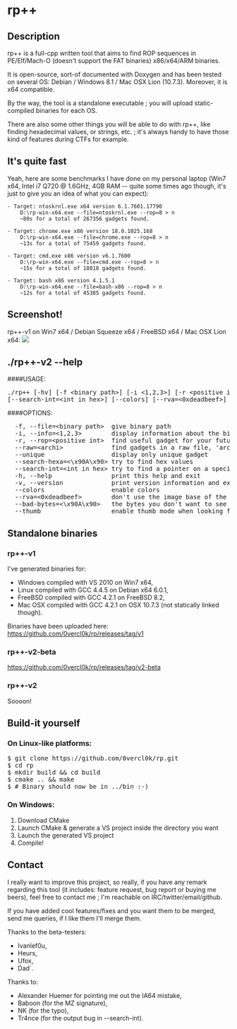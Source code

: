 # rp++

## Description

rp++ is a full-cpp written tool that aims to find ROP sequences in PE/Elf/Mach-O (doesn't support the FAT binaries) x86/x64/ARM binaries.

It is open-source, sort-of documented with Doxygen and has been tested on several OS: Debian / Windows 8.1 / Mac OSX Lion (10.7.3). Moreover, it is x64 compatible.

By the way, the tool is a standalone executable ; you will upload static-compiled binaries for each OS.

There are also some other things you will be able to do with rp++, like finding hexadecimal values, or strings, etc. ; it's always handy to have those kind of features during CTFs for example.


## It's quite fast

Yeah, here are some benchmarks I have done on my personal laptop (Win7 x64, Intel i7 Q720 @ 1.6GHz, 4GB RAM -- quite some times ago though, it's just to give you an idea of what you can expect):

	- Target: ntoskrnl.exe x64 version 6.1.7601.17790
		D:\rp-win-x64.exe --file=ntoskrnl.exe --rop=8 > n
		~80s for a total of 267356 gadgets found.

	- Target: chrome.exe x86 version 18.0.1025.168
		D:\rp-win-x64.exe --file=chrome.exe --rop=8 > n
		~13s for a total of 75459 gadgets found.

	- Target: cmd.exe x86 version v6.1.7600
		D:\rp-win-x64.exe --file=cmd.exe --rop=8 > n
		~15s for a total of 18818 gadgets found.

	- Target: bash x86 version 4.1.5.1
		D:\rp-win-x64.exe --file=bash-x86 --rop=8 > n
		~12s for a total of 45385 gadgets found.


## Screenshot!

rp++-v1 on Win7 x64 / Debian Squeeze x64 / FreeBSD x64 / Mac OSX Lion x64:
<img src="http://image.noelshack.com/fichiers/2014/31/1406551461-rop-mosaic.png">

## ./rp++-v2 --help

####USAGE:
<pre>
./rp++ [-hv] [-f &lt;binary path&gt;] [-i &lt;1,2,3&gt;] [-r &lt;positive int&gt;] [--raw=&lt;archi&gt;] [--unique] [--search-hexa=&lt;\x90A\x90&gt;]
[--search-int=&lt;int in hex&gt;] [--colors] [--rva=&lt;0xdeadbeef&gt;] [--bad-bytes=&lt;\x90A\x90&gt;] [--thumb]
</pre>

####OPTIONS:
<pre>
  -f, --file=&lt;binary path&gt;  give binary path
  -i, --info=&lt;1,2,3&gt;        display information about the binary header
  -r, --rop=&lt;positive int&gt;  find useful gadget for your future exploits, arg is the gadget maximum size in instructions
  --raw=&lt;archi&gt;             find gadgets in a raw file, 'archi' must be in the following list: x86, x64, arm
  --unique                  display only unique gadget
  --search-hexa=&lt;\x90A\x90&gt; try to find hex values
  --search-int=&lt;int in hex&gt; try to find a pointer on a specific integer value
  -h, --help                print this help and exit
  -v, --version             print version information and exit
  --colors                  enable colors
  --rva=&lt;0xdeadbeef&gt;        don't use the image base of the binary, but yours instead
  --bad-bytes=&lt;\x90A\x90&gt;   the bytes you don't want to see in the gadgets' addresses
  --thumb                   enable thumb mode when looking for ARM gadgets
</pre>

## Standalone binaries

### rp++-v1
I've generated binaries for:
  * Windows compiled with VS 2010 on Win7 x64,
  * Linux compiled with GCC 4.4.5 on Debian x64 6.0.1,
  * FreeBSD compiled with GCC 4.2.1 on FreeBSD 8.2,
  * Mac OSX compiled with GCC 4.2.1 on OSX 10.7.3 (not statically linked though).

Binaries have been uploaded here:
https://github.com/0vercl0k/rp/releases/tag/v1

### rp++-v2-beta

https://github.com/0vercl0k/rp/releases/tag/v2-beta

### rp++-v2
Soooon!

## Build-it yourself
### On Linux-like platforms:
<pre>
$ git clone https://github.com/0vercl0k/rp.git
$ cd rp
$ mkdir build && cd build
$ cmake .. && make
$ # Binary should now be in ../bin :-)
</pre>

### On Windows:
1. Download CMake
2. Launch CMake & generate a VS project inside the directory you want
3. Launch the generated VS project
4. Compile!

## Contact
I really want to improve this project, so really, if you have any remark regarding this tool (it includes: feature request, bug report or buying me beers), feel free to contact me ; I'm reachable on IRC/twitter/email/github.

If you have added cool features/fixes and you want them to be merged, send me queries, if I like them I'll merge them.

Thanks to the beta-testers:
  * Ivanlef0u,
  * Heurs,
  * Ufox,
  * Dad`.

Thanks to:
   * Alexander Huemer for pointing me out the IA64 mistake,
   * Baboon (for the MZ signature),
   * NK (for the typo),
   * Tr4nce (for the output bug in --search-int).

